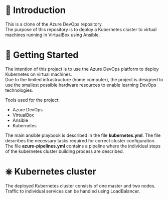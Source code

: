 # 🚀 Introduction 
This is a clone of the Azure DevOps repository.  
The purpose of this repository is to deploy a Kubernetes cluster to virtual machines running in VirtualBox using Ansible.

# 🔨 Getting Started
The intention of this project is to use the Azure DevOps platform to deploy Kubernetes on virtual machines.  
Due to the limited infrastructure (home computer), the project is designed to use the smallest possible hardware resources to enable learning DevOps technologies.

Tools used for the project:
- Azure DevOps
- VirtualBox
- Ansible
- Kubernetes

The main ansible playbook is described in the file **kubernetes.yml**. The file describes the necessary tasks required for correct cluster configuration.  
The file **azure-pipelines.yml** contains a pipeline where the individual steps of the kubernetes cluster building process are described.

# ⎈ Kubernetes cluster

The deployed Kubernetes cluster consists of one master and two nodes. Traffic to individual services can be handled using LoadBalancer.
